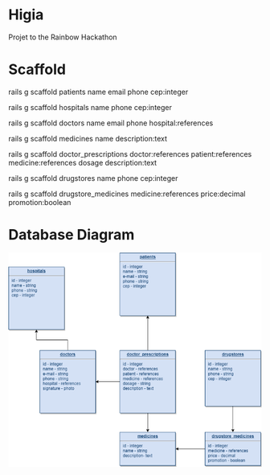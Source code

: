 # Higia

Projet to the Rainbow Hackathon

# Scaffold
rails g scaffold patients name email phone cep:integer

rails g scaffold hospitals name phone cep:integer

rails g scaffold doctors name email phone hospital:references

rails g scaffold medicines name description:text

rails g scaffold doctor_prescriptions doctor:references patient:references medicine:references dosage description:text

rails g scaffold drugstores name phone cep:integer

rails g scaffold drugstore_medicines medicine:references price:decimal promotion:boolean

# Database Diagram
![Diagram](db_diagram.png)